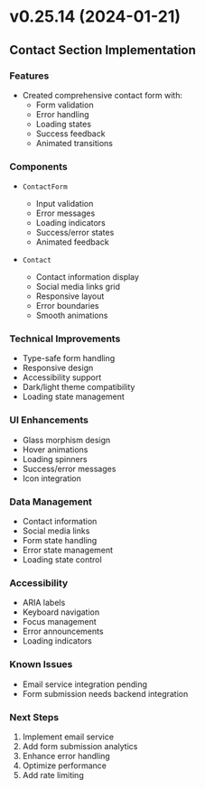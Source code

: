 # v0.25.14 (2024-01-21)

## Contact Section Implementation

### Features
- Created comprehensive contact form with:
  - Form validation
  - Error handling
  - Loading states
  - Success feedback
  - Animated transitions

### Components
- `ContactForm`
  - Input validation
  - Error messages
  - Loading indicators
  - Success/error states
  - Animated feedback

- `Contact`
  - Contact information display
  - Social media links grid
  - Responsive layout
  - Error boundaries
  - Smooth animations

### Technical Improvements
- Type-safe form handling
- Responsive design
- Accessibility support
- Dark/light theme compatibility
- Loading state management

### UI Enhancements
- Glass morphism design
- Hover animations
- Loading spinners
- Success/error messages
- Icon integration

### Data Management
- Contact information
- Social media links
- Form state handling
- Error state management
- Loading state control

### Accessibility
- ARIA labels
- Keyboard navigation
- Focus management
- Error announcements
- Loading indicators

### Known Issues
- Email service integration pending
- Form submission needs backend integration

### Next Steps
1. Implement email service
2. Add form submission analytics
3. Enhance error handling
4. Optimize performance
5. Add rate limiting
